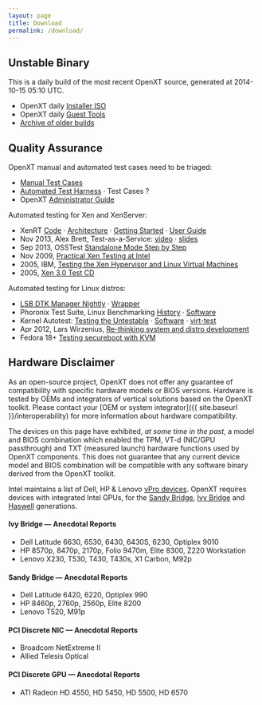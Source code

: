 ```yaml
---
layout: page
title: Download
permalink: /download/
---
```


## Unstable Binary

This is a daily build of the most recent OpenXT source, generated at 2014-10-15 05:10 UTC.

+ OpenXT daily [Installer ISO](http://openxt.org/build/unstable/openxt-installer-12345.iso) 
+ OpenXT daily [Guest Tools](http://openxt.org/build/unstable/openxt-guest-tools-12345.zip)
+ [Archive of older builds](http://openxt.org/build/unstable/archive)

## Quality Assurance

OpenXT manual and automated test cases need to be triaged:  

+ [Manual Test Cases](https://github.com/OpenXT-Extras/test-cases/blob/master/OpenXT_Test_Cases.doc)
+ [Automated Test Harness](https://github.com/OpenXT-Extras/bvt) &middot; Test Cases ?
+ OpenXT [Administrator Guide](https://github.com/OpenXT-Extras/docs/blob/master/XTEngineAdministratorGuide.pdf?raw=true)

Automated testing for Xen and XenServer:

+ XenRT [Code](http://xenserver.org/discuss-virtualization/virtualization-blog/entry/introducing-open-source-xenrt.html) &middot; [Architecture](http://wiki.xen.org/wiki/XenRT_Architecture_Guide) &middot; [Getting Started](http://wiki.xen.org/wiki/Getting_Started_with_XenRT) &middot; [User Guide](http://wiki.xenproject.org/wiki/XenRT_User_Guide) 
+ Nov 2013, Alex Brett, Test-as-a-Service: [video](http://www.youtube.com/watch?v=s11_Iw7AI_U) &middot; [slides](http://events.linuxfoundation.org/sites/events/files/slides/XenSummit%20TaaS%20and%20XenRT_0.pdf)
+ Sep 2013, OSSTest [Standalone Mode Step by Step](https://blog.xenproject.org/2013/09/30/osstest-standalone-mode-step-by-step/)
+ Nov 2009, [Practical Xen Testing at Intel](http://www.slideshare.net/xen_com_mgr/practical-xen-testing-at-intel)
+ 2005, IBM, [Testing the Xen Hypervisor and Linux Virtual Machines](https://www.kernel.org/doc/ols/2005/ols2005v1-pages-279-288.pdf)
+ 2005, [Xen 3.0 Test CD](http://osdir.com/ml/xen-users/2005-11/msg00584.html)

Automated testing for Linux distros:

+ [LSB DTK Manager Nightly](http://ispras.linuxbase.org/index.php/LSB_DTK_Manager_Nightly_Run_HOWTO) &middot; [Wrapper](https://wiki.linuxfoundation.org/en/Distribution_Autotesting)
+ Phoronix Test Suite, Linux Benchmarking [History](http://en.wikipedia.org/wiki/Phoronix_Test_Suite) &middot; [Software](http://www.phoronix-test-suite.com/)
+ Kernel Autotest: [Testing the Untestable](https://www.kernel.org/doc/ols/2009/ols2009-pages-9-18.pdf) &middot; [Software](http://autotest.github.io/) &middot; [virt-test](http://virt-test.readthedocs.org/en/latest/)
+ Apr 2012, Lars Wirzenius, [Re-thinking system and distro development](http://liw.fi/rethinking-distro-dev/)
+ Fedora 18+ [Testing secureboot with KVM](https://fedoraproject.org/wiki/Testing_secureboot_with_KVM)

## Hardware Disclaimer

As an open-source project, OpenXT does not offer any guarantee of compatibility with specific hardware models or BIOS versions.  Hardware is tested by OEMs and integrators of vertical solutions based on the OpenXT toolkit.  Please contact your [OEM or system integrator]({{ site.baseurl }}/interoperability) for more information about hardware compatibility.

The devices on this page have exhibited, *at some time in the past*, a model and BIOS combination which enabled the TPM, VT-d (NIC/GPU passthrough) and TXT (measured launch) hardware functions used by OpenXT components.  This does not guarantee that any current device model and BIOS combination will be compatible with any software binary derived from the OpenXT toolkit.

Intel maintains a list of Dell, HP & Lenovo [vPro devices](https://msp.intel.com/find-a-vpro-system). OpenXT requires devices with integrated Intel GPUs, for the [Sandy Bridge](http://en.wikipedia.org/wiki/Sandy_Bridge), [Ivy Bridge](http://en.wikipedia.org/wiki/Ivy_Bridge_%28microarchitecture%29) and [Haswell](http://en.wikipedia.org/wiki/Haswell_%28microarchitecture%29) generations.

#### Ivy Bridge &mdash; Anecdotal Reports

+ Dell Latitude 6630, 6530, 6430, 6430S, 6230, Optiplex 9010
+ HP 8570p, 8470p, 2170p, Folio 9470m, Elite 8300, Z220 Workstation
+ Lenovo X230, T530, T430, T430s, X1 Carbon, M92p


#### Sandy Bridge &mdash; Anecdotal Reports

+ Dell Latitude 6420, 6220, Optiplex 990
+ HP 8460p, 2760p, 2560p, Elite 8200
+ Lenovo T520, M91p 

#### PCI Discrete NIC &mdash; Anecdotal Reports

+ Broadcom NetExtreme II
+ Allied Telesis Optical

#### PCI Discrete GPU &mdash; Anecdotal Reports

+ ATI Radeon HD 4550, HD 5450, HD 5500, HD 6570

